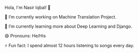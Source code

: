 Hola, I'm Nasir Iqbal! 👋


🔭 I’m currently working on Machine Translation Project.

🌱 I’m currently learning more about Deep Learning and Django.

😄 Pronouns: He/His

⚡ Fun fact: I spend almost 12 hours listening to songs every day.

